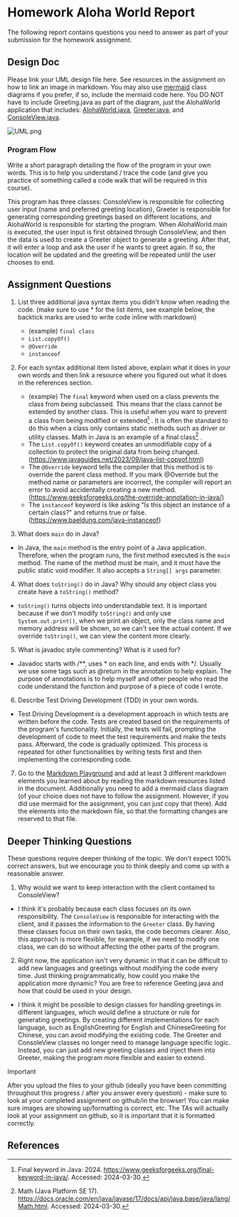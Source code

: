 # Homework Aloha World Report

The following report contains questions you need to answer as part of your submission for the homework assignment. 


## Design Doc
Please link your UML design file here. See resources in the assignment on how to
link an image in markdown. You may also use [mermaid] class diagrams if you prefer, if so, include the mermaid code here.  You DO NOT have to include Greeting.java as part of the diagram, just the AlohaWorld application that includes: [AlohaWorld.java], [Greeter.java], and [ConsoleView.java].

![UML.png](../UMLimages/UML.png)

### Program Flow
Write a short paragraph detailing the flow of the program in your own words. This is to help you understand / trace the code (and give you practice of something called a code walk that will be required in this course).

This program has three classes: ConsoleView is responsible for collecting user input (name and preferred greeting location), Greeter is responsible for generating corresponding greetings based on different locations, and AlohaWorld is responsible for starting the program. When AlohaWorld.main is executed, the user input is first obtained through ConsoleView, and then the data is used to create a Greeter object to generate a greeting. After that, it will enter a loop and ask the user if he wants to greet again. If so, the location will be updated and the greeting will be repeated until the user chooses to end.

## Assignment Questions

1. List three additional java syntax items you didn't know when reading the code.  (make sure to use * for the list items, see example below, the backtick marks are used to write code inline with markdown)
   
   * (example) `final class`
   * `List.copyOf()`
   * `@Override`
   * `instanceof`
   

2. For each syntax additional item listed above, explain what it does in your own words and then link a resource where you figured out what it does in the references section. 

    * (example) The `final` keyword when used on a class prevents the class from being subclassed. This means that the class cannot be extended by another class. This is useful when you want to prevent a class from being modified or extended[^1] . It is often the standard to do this when a class only contains static methods such as driver or utility classes. Math in Java is an example of a final class[^2] .
    * The `List.copyOf()` keyword creates an unmodifiable copy of a collection to protect the original data from being changed. (https://www.javaguides.net/2023/09/java-list-copyof.html)
    * The `@Override` keyword tells the compiler that this method is to override the parent class method. If you mark @Override but the method name or parameters are incorrect, the compiler will report an error to avoid accidentally creating a new method. (https://www.geeksforgeeks.org/the-override-annotation-in-java/)
    * The `instanceof` keyword is like asking "Is this object an instance of a certain class?" and returns true or false. (https://www.baeldung.com/java-instanceof)


3. What does `main` do in Java? 

* In Java, the `main` method is the entry point of a Java application. Therefore, when the program runs, the first method executed is the `main` method. The name of the method must be main, and it must have the public static void modifier. It also accepts a `String[] args` parameter.

4. What does `toString()` do in Java? Why should any object class you create have a `toString()` method?


* `toString()` turns objects into understandable text. It is important because if we don't modify `toString()` and only use `System.out.print()`, when we print an object, only the class name and memory address will be shown, so we can't see the actual content. If we override `toString()`, we can view the content more clearly.
    

5. What is javadoc style commenting? What is it used for? 
  
   
* Javadoc starts with /**, uses * on each line, and ends with */. Usually we use some tags such as @return in the annotation to help explain. The purpose of annotations is to help myself and other people who read the code understand the function and purpose of a piece of code I wrote. 


6. Describe Test Driving Development (TDD) in your own words. 


* Test Driving Development is a development approach in which tests are written before the code. Tests are created based on the requirements of the program's functionality. Initially, the tests will fail, prompting the development of code to meet the test requirements and make the tests pass. Afterward, the code is gradually optimized. This process is repeated for other functionalities by writing tests first and then implementing the corresponding code.  


7. Go to the [Markdown Playground](MarkdownPlayground.md) and add at least 3 different markdown elements you learned about by reading the markdown resources listed in the document. Additionally you need to add a mermaid class diagram (of your choice does not have to follow the assignment. However, if you did use mermaid for the assignment, you can just copy that there). Add the elements into the markdown file, so that the formatting changes are reserved to that file. 


## Deeper Thinking Questions

These questions require deeper thinking of the topic. We don't expect 100% correct answers, but we encourage you to think deeply and come up with a reasonable answer. 


1. Why would we want to keep interaction with the client contained to ConsoleView?

* I think it's probably because each class focuses on its own responsibility. The `ConsoleView` is responsible for interacting with the client, and it passes the information to the `Greeter` class. By having these classes focus on their own tasks, the code becomes clearer. Also, this approach is more flexible, for example, if we need to modify one class, we can do so without affecting the other parts of the program. 

2. Right now, the application isn't very dynamic in that it can be difficult to add new languages and greetings without modifying the code every time. Just thinking programmatically,  how could you make the application more dynamic? You are free to reference Geeting.java and how that could be used in your design.

* I think it might be possible to design classes for handling greetings in different languages, which would define a structure or rule for generating greetings. By creating different implementations for each language, such as EnglishGreeting for English and ChineseGreeting for Chinese, you can avoid modifying the existing code. The Greeter and ConsoleView classes no longer need to manage language specific logic. Instead, you can just add new greeting classes and inject them into Greeter, making the program more flexible and easier to extend. 



> [!IMPORTANT]
>  After you upload the files to your github (ideally you have been committing throughout this progress / after you answer every question) - make sure to look at your completed assignment on github/in the browser! You can make sure images are showing up/formatting is correct, etc. The TAs will actually look at your assignment on github, so it is important that it is formatted correctly.


## References

[^1]: Final keyword in Java: 2024. https://www.geeksforgeeks.org/final-keyword-in-java/. Accessed: 2024-03-30. 

[^2]: Math (Java Platform SE 17). https://docs.oracle.com/en/java/javase/17/docs/api/java.base/java/lang/Math.html. Accessed: 2024-03-30.


<!-- This is a comment, below this link the links in the document are placed here to make ti easier to read. This is an optional style for markdown, and often as a student you will include the links inline. for example [mermaid](https://mermaid.js.org/intro/syntax-reference.html) -->
[mermaid]: https://mermaid.js.org/intro/syntax-reference.html
[AlohaWorld.java]: src/main/java/student/AlohaWorld.java
[Greeter.java]: src/main/java/student/Greeter.java
[ConsoleView.java]: src/main/java/student/ConsoleView.java